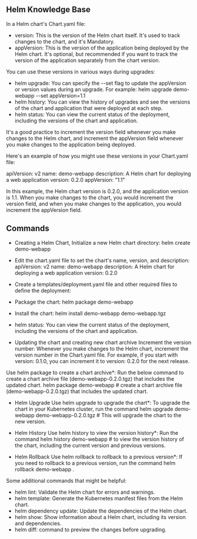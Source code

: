 Helm Knowledge Base
----------------------------------
In a Helm chart's Chart.yaml file:

- version: This is the version of the Helm chart itself. It's used to track changes to the chart, and it's Mandatory.
- appVersion: This is the version of the application being deployed by the Helm chart. It's optional, but recommended if you want to track the version of the application separately from the chart version.

You can use these versions in various ways during upgrades:

- helm upgrade: You can specify the --set flag to update the appVersion or version values during an upgrade. For example: helm upgrade demo-webapp --set appVersion=1.1
- helm history: You can view the history of upgrades and see the versions of the chart and application that were deployed at each step.
- helm status: You can view the current status of the deployment, including the versions of the chart and application.

It's a good practice to increment the version field whenever you make changes to the Helm chart, and increment the appVersion field whenever you make changes to the application being deployed.

Here's an example of how you might use these versions in your Chart.yaml file:

apiVersion: v2
name: demo-webapp
description: A Helm chart for deploying a web application
version: 0.2.0
appVersion: "1.1"

In this example, the Helm chart version is 0.2.0, and the application version is 1.1. When you make changes to the chart, you would increment the version field, and when you make changes to the application, you would increment the appVersion field.



Commands
---------------------
-  Creating a Helm Chart, Initialize a new Helm chart directory:
helm create demo-webapp

- Edit the chart.yaml file to set the chart's name, version, and description:
apiVersion: v2
name: demo-webapp
description: A Helm chart for deploying a web application
version: 0.2.0

- Create a templates/deployment.yaml file and other required files to define the deployment:

- Package the chart:
helm package demo-webapp

- Install the chart:
helm install demo-webapp demo-webapp.tgz

- helm status: You can view the current status of the deployment, including the versions of the chart and application.

- Updating the chart and creating new chart archive
Increment the version number: Whenever you make changes to the Helm chart, increment the version number in the Chart.yaml file. For example, if you start with version: 0.1.0, you can increment it to version: 0.2.0 for the next release.

Use helm package to create a chart archive*: Run the below command to create a chart archive file (demo-webapp-0.2.0.tgz) that includes the updated chart.
helm package demo-webapp  # create a chart archive file (demo-webapp-0.2.0.tgz) that includes the updated chart.

- Helm Upgrade
Use helm upgrade to upgrade the chart*: To upgrade the chart in your Kubernetes cluster, run the command 
helm upgrade demo-webapp demo-webapp-0.2.0.tgz # This will upgrade the chart to the new version.

- Helm History
Use helm history to view the version history*: Run the command
helm history demo-webapp # to view the version history of the chart, including the current version and previous versions. 
 
- Helm Rollback 
Use helm rollback to rollback to a previous version*: If you need to rollback to a previous version, run the command 
helm rollback demo-webapp <previous-version>.

Some additional commands that might be helpful:
- helm lint: Validate the Helm chart for errors and warnings.
- helm template: Generate the Kubernetes manifest files from the Helm chart.
- helm dependency update: Update the dependencies of the Helm chart.
- helm show: Show information about a Helm chart, including its version and dependencies.
- helm diff: command to preview the changes before upgrading.